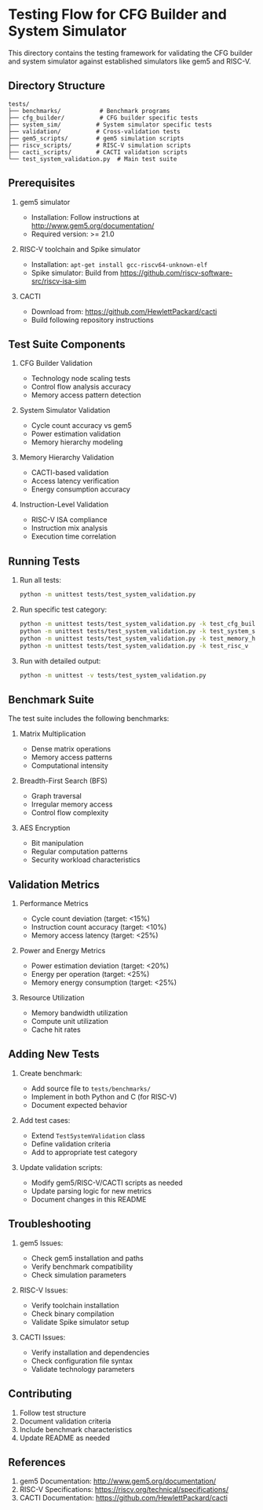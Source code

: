 # Testing Flow for CFG Builder and System Simulator

This directory contains the testing framework for validating the CFG builder and system simulator against established simulators like gem5 and RISC-V.

## Directory Structure

```
tests/
├── benchmarks/           # Benchmark programs
├── cfg_builder/          # CFG builder specific tests
├── system_sim/          # System simulator specific tests
├── validation/          # Cross-validation tests
├── gem5_scripts/        # gem5 simulation scripts
├── riscv_scripts/       # RISC-V simulation scripts
├── cacti_scripts/       # CACTI validation scripts
└── test_system_validation.py  # Main test suite
```

## Prerequisites

1. gem5 simulator
   - Installation: Follow instructions at http://www.gem5.org/documentation/
   - Required version: >= 21.0

2. RISC-V toolchain and Spike simulator
   - Installation: `apt-get install gcc-riscv64-unknown-elf`
   - Spike simulator: Build from https://github.com/riscv-software-src/riscv-isa-sim

3. CACTI
   - Download from: https://github.com/HewlettPackard/cacti
   - Build following repository instructions

## Test Suite Components

1. CFG Builder Validation
   - Technology node scaling tests
   - Control flow analysis accuracy
   - Memory access pattern detection

2. System Simulator Validation
   - Cycle count accuracy vs gem5
   - Power estimation validation
   - Memory hierarchy modeling

3. Memory Hierarchy Validation
   - CACTI-based validation
   - Access latency verification
   - Energy consumption accuracy

4. Instruction-Level Validation
   - RISC-V ISA compliance
   - Instruction mix analysis
   - Execution time correlation

## Running Tests

1. Run all tests:
   ```bash
   python -m unittest tests/test_system_validation.py
   ```

2. Run specific test category:
   ```bash
   python -m unittest tests/test_system_validation.py -k test_cfg_builder
   python -m unittest tests/test_system_validation.py -k test_system_simulator
   python -m unittest tests/test_system_validation.py -k test_memory_hierarchy
   python -m unittest tests/test_system_validation.py -k test_risc_v
   ```

3. Run with detailed output:
   ```bash
   python -m unittest -v tests/test_system_validation.py
   ```

## Benchmark Suite

The test suite includes the following benchmarks:

1. Matrix Multiplication
   - Dense matrix operations
   - Memory access patterns
   - Computational intensity

2. Breadth-First Search (BFS)
   - Graph traversal
   - Irregular memory access
   - Control flow complexity

3. AES Encryption
   - Bit manipulation
   - Regular computation patterns
   - Security workload characteristics

## Validation Metrics

1. Performance Metrics
   - Cycle count deviation (target: <15%)
   - Instruction count accuracy (target: <10%)
   - Memory access latency (target: <25%)

2. Power and Energy Metrics
   - Power estimation deviation (target: <20%)
   - Energy per operation (target: <25%)
   - Memory energy consumption (target: <25%)

3. Resource Utilization
   - Memory bandwidth utilization
   - Compute unit utilization
   - Cache hit rates

## Adding New Tests

1. Create benchmark:
   - Add source file to `tests/benchmarks/`
   - Implement in both Python and C (for RISC-V)
   - Document expected behavior

2. Add test cases:
   - Extend `TestSystemValidation` class
   - Define validation criteria
   - Add to appropriate test category

3. Update validation scripts:
   - Modify gem5/RISC-V/CACTI scripts as needed
   - Update parsing logic for new metrics
   - Document changes in this README

## Troubleshooting

1. gem5 Issues:
   - Check gem5 installation and paths
   - Verify benchmark compatibility
   - Check simulation parameters

2. RISC-V Issues:
   - Verify toolchain installation
   - Check binary compilation
   - Validate Spike simulator setup

3. CACTI Issues:
   - Verify installation and dependencies
   - Check configuration file syntax
   - Validate technology parameters

## Contributing

1. Follow test structure
2. Document validation criteria
3. Include benchmark characteristics
4. Update README as needed

## References

1. gem5 Documentation: http://www.gem5.org/documentation/
2. RISC-V Specifications: https://riscv.org/technical/specifications/
3. CACTI Documentation: https://github.com/HewlettPackard/cacti 